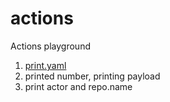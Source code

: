 # actions
Actions playground

1. [print.yaml](https://github.com/trasparente/actions/blob/main/.github/workflows/print.yml)
1. printed number, printing payload
1. print actor and repo.name
